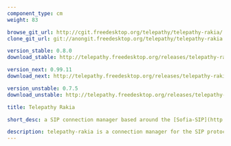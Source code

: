 ```yaml
---
component_type: cm
weight: 83

browse_git_url: http://cgit.freedesktop.org/telepathy/telepathy-rakia/
clone_git_url: git://anongit.freedesktop.org/telepathy/telepathy-rakia

version_stable: 0.8.0
download_stable: http://telepathy.freedesktop.org/releases/telepathy-rakia/telepathy-rakia-VERSION.tar.gz

version_next: 0.99.11
download_next: http://telepathy.freedesktop.org/releases/telepathy-rakia/telepathy-rakia-VERSION.tar.gz

version_unstable: 0.7.5
download_unstable: http://telepathy.freedesktop.org/releases/telepathy-rakia/telepathy-rakia-VERSION.tar.gz

title: Telepathy Rakia

short_desc: a SIP connection manager based around the [Sofia-SIP](http://sofia-sip.sourceforge.net/) library

description: telepathy-rakia is a connection manager for the SIP protocol. It is based around the [Sofia-SIP](http://sofia-sip.sourceforge.net/) library. It was formerly known as *Telepathy-SofiaSIP*
---
```

